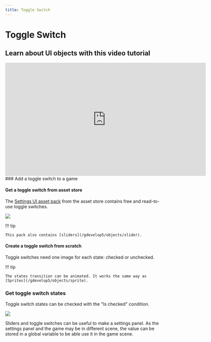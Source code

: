 ```yaml
---
title: Toggle Switch
---
```

# Toggle Switch

## Learn about UI objects with this video tutorial

<iframe width="640" height="360" src="https://www.youtube.com/embed/plkHd4uPI4U" frameborder="0" allow="accelerometer; autoplay; encrypted-media; gyroscope; picture-in-picture" allowfullscreen></iframe>
###  Add a toggle switch to a game

####  Get a toggle switch from asset store

The [Settings UI asset pack](https://gdevelop.io/asset-store/free/settings-ui-settings-ui) from the asset store contains free and read-to-use toggle switches.

[![](/gdevelop5/objects/slider-asset-store.png)](https://gdevelop.io/asset-store/free/settings-ui-settings-ui)

!!! tip

    This pack also contains [sliders](/gdevelop5/objects/slider).

####  Create a toggle switch from scratch

Toggle switches need one image for each state: checked or unchecked.

!!! tip

    The states transition can be animated. It works the same way as [Sprites](/gdevelop5/objects/sprite).

###  Get toggle switch states

Toggle switch states can be checked with the "Is checked" condition.

![](/gdevelop5/objects/toggle-switch-checked-condition.png)

Sliders and toggle switches can be useful to make a settings panel. As the settings panel and the game may be in different scene, the value can be stored in a global variable to be able use it in the game scene.
